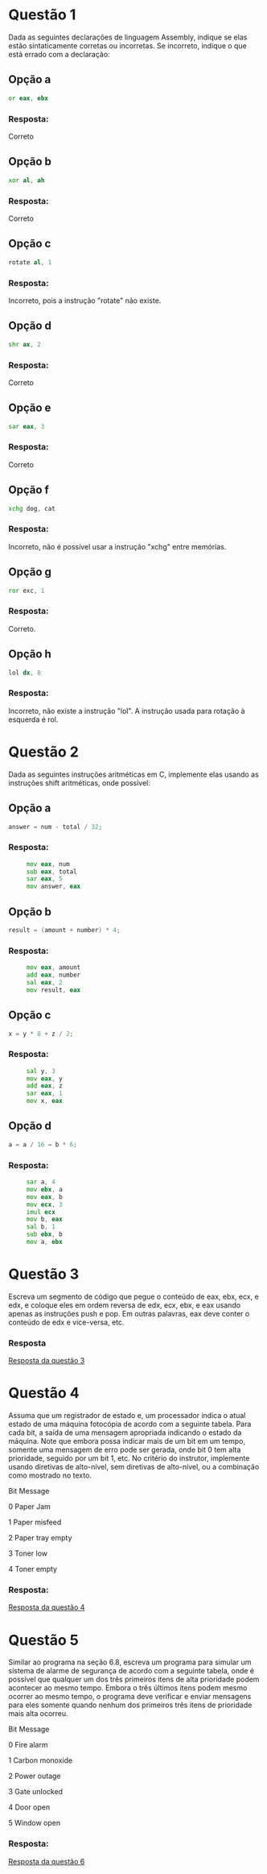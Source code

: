 # Questão 1
Dada as seguintes declarações de linguagem Assembly, indique se elas estão sintaticamente corretas ou incorretas. Se incorreto, indique o que está errado com a declaração:

## Opção a
```asm
or eax, ebx

```

### Resposta:
Correto

## Opção b

```asm
xor al, ah
```
### Resposta:
Correto

## Opção c

```asm
rotate al, 1
```

### Resposta:
Incorreto, pois a instrução "rotate" não existe.

## Opção d

```asm
shr ax, 2
```

### Resposta:
Correto

## Opção e
```asm
sar eax, 3
```
### Resposta:
Correto

## Opção f
```asm
xchg dog, cat
```
### Resposta:
Incorreto, não é possível usar a instrução "xchg" entre memórias.

## Opção g
```asm
ror exc, 1
```
### Resposta:
Correto.

## Opção h
```asm
lol dx, 8
```

### Resposta:
Incorreto, não existe a instrução "lol". A instrução usada para rotação à esquerda é rol.

# Questão 2
Dada as seguintes instruções aritméticas em C, implemente elas usando as instruções shift aritméticas, onde possível:

## Opção a
```c
answer = num - total / 32;
```
### Resposta:
```asm
     mov eax, num
     sub eax, total
     sar eax, 5
     mov answer, eax
```

## Opção b
```c
result = (amount + number) * 4;
```

### Resposta:

```asm
     mov eax, amount
     add eax, number
     sal eax, 2
     mov result, eax
```

## Opção c
```c
x = y * 8 + z / 2; 

```

### Resposta:

```asm
     sal y, 3
     mov eax, y
     add eax, z
     sar eax, 1
     mov x, eax
```

## Opção d
```c
a = a / 16 – b * 6;
```

### Resposta:

```asm
     sar a, 4
     mov ebx, a
     mov eax, b
     mov ecx, 3
     imul ecx
     mov b, eax
     sal b, 1
     sub ebx, b
     mov a, ebx
```

# Questão 3
Escreva um segmento de código que pegue o conteúdo de eax, ebx, ecx, e edx, e coloque eles em ordem reversa de edx, ecx, ebx, e eax usando apenas as instruções push e pop. Em outras palavras, eax deve conter o conteúdo de edx e vice-versa, etc.

### Resposta
[Resposta da questão 3](https://github.com/alissonrodrigues0120/ASSEMBLY-ARQ-1/blob/main/lista6/question3.asm)

# Questão 4
Assuma que um registrador de estado e, um processador indica o atual estado de uma máquina fotocópia de acordo com a seguinte tabela. Para cada bit, a saída de uma mensagem apropriada indicando o estado da máquina. Note que embora possa indicar mais de um bit em um tempo, somente uma mensagem de erro pode ser gerada, onde bit 0 tem alta prioridade, seguido por um bit 1, etc. No critério do instrutor, implemente usando diretivas de alto-nível, sem diretivas de alto-nível, ou a combinação como mostrado no texto.

Bit Message

0 Paper Jam

1 Paper misfeed

2 Paper tray empty

3 Toner low

4 Toner empty

### Resposta:

[Resposta da questão 4](https://github.com/alissonrodrigues0120/ASSEMBLY-ARQ-1/blob/main/lista6/question4.asm)


# Questão 5
Similar ao programa na seção 6.8, escreva um programa para simular um sistema de alarme de segurança de acordo com a seguinte tabela, onde é possível que qualquer um dos três primeiros itens de alta prioridade podem acontecer ao mesmo tempo. Embora o três últimos itens podem mesmo ocorrer ao mesmo tempo, o programa deve verificar e enviar mensagens para eles somente quando nenhum dos primeiros três itens de prioridade mais alta ocorreu.

Bit Message

0 Fire alarm

1 Carbon monoxide

2 Power outage

3 Gate unlocked

4 Door open

5 Window open

### Resposta:
[Resposta da questão 6](https://github.com/alissonrodrigues0120/ASSEMBLY-ARQ-1/blob/main/lista6/question5.asm)

